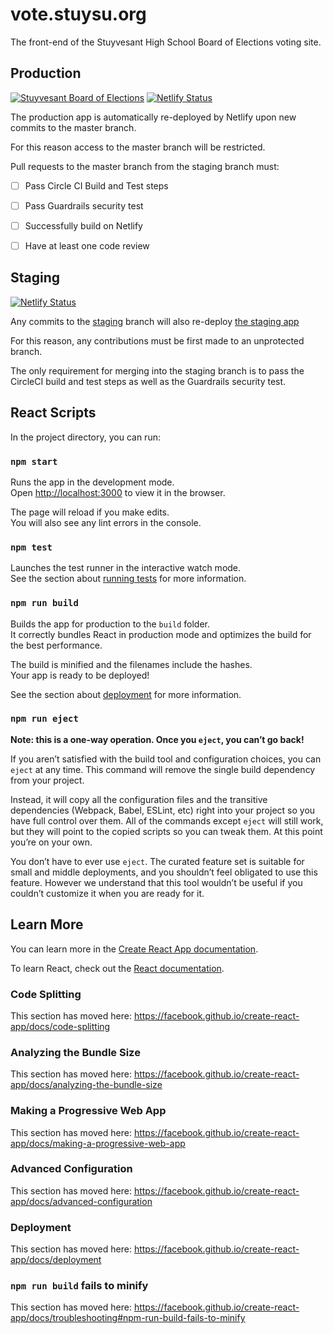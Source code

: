 # vote.stuysu.org
The front-end of the Stuyvesant High School Board of Elections voting site.

## Production
[![Stuyvesant Board of Elections](https://circleci.com/gh/stuy-boe/api-vote.stuysu.org.svg?style=svg)](https://github.com/stuy-boe/api.vote.stuysu.org) 
[![Netlify Status](https://api.netlify.com/api/v1/badges/10fe90c0-0522-4dc2-aa7d-701dbf20a1a2/deploy-status)](https://app.netlify.com/sites/vote-stuysu-org/deploys)

The production app is automatically re-deployed by Netlify upon new commits to the master branch.

For this reason access to the master branch will be restricted.

Pull requests to the master branch from the staging branch must:
- [ ] Pass Circle CI Build and Test steps
- [ ] Pass Guardrails security test
- [ ] Successfully build on Netlify
- [ ] Have at least one code review


## Staging
[![Netlify Status](https://api.netlify.com/api/v1/badges/d6c0fd89-b051-48b5-92c2-36244ebd3145/deploy-status)](https://app.netlify.com/sites/dev-vote-stuysu-org/deploys) 

Any commits to the [staging](https://github.com/stuy-boe/vote.stuysu.org/tree/staging) branch will also re-deploy [the staging app](https://staging-vote.stuysu.org)

For this reason, any contributions must be first made to an unprotected branch.

The only requirement for merging into the staging branch is to pass the CircleCI build and test steps as well as the Guardrails security test.

## React Scripts
In the project directory, you can run:

### `npm start`

Runs the app in the development mode.<br />
Open [http://localhost:3000](http://localhost:3000) to view it in the browser.

The page will reload if you make edits.<br />
You will also see any lint errors in the console.

### `npm test`

Launches the test runner in the interactive watch mode.<br />
See the section about [running tests](https://facebook.github.io/create-react-app/docs/running-tests) for more information.

### `npm run build`

Builds the app for production to the `build` folder.<br />
It correctly bundles React in production mode and optimizes the build for the best performance.

The build is minified and the filenames include the hashes.<br />
Your app is ready to be deployed!

See the section about [deployment](https://facebook.github.io/create-react-app/docs/deployment) for more information.

### `npm run eject`

**Note: this is a one-way operation. Once you `eject`, you can’t go back!**

If you aren’t satisfied with the build tool and configuration choices, you can `eject` at any time. This command will remove the single build dependency from your project.

Instead, it will copy all the configuration files and the transitive dependencies (Webpack, Babel, ESLint, etc) right into your project so you have full control over them. All of the commands except `eject` will still work, but they will point to the copied scripts so you can tweak them. At this point you’re on your own.

You don’t have to ever use `eject`. The curated feature set is suitable for small and middle deployments, and you shouldn’t feel obligated to use this feature. However we understand that this tool wouldn’t be useful if you couldn’t customize it when you are ready for it.

## Learn More

You can learn more in the [Create React App documentation](https://facebook.github.io/create-react-app/docs/getting-started).

To learn React, check out the [React documentation](https://reactjs.org/).

### Code Splitting

This section has moved here: https://facebook.github.io/create-react-app/docs/code-splitting

### Analyzing the Bundle Size

This section has moved here: https://facebook.github.io/create-react-app/docs/analyzing-the-bundle-size

### Making a Progressive Web App

This section has moved here: https://facebook.github.io/create-react-app/docs/making-a-progressive-web-app

### Advanced Configuration

This section has moved here: https://facebook.github.io/create-react-app/docs/advanced-configuration

### Deployment

This section has moved here: https://facebook.github.io/create-react-app/docs/deployment

### `npm run build` fails to minify

This section has moved here: https://facebook.github.io/create-react-app/docs/troubleshooting#npm-run-build-fails-to-minify

